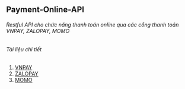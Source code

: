 Payment-Online-API
--
###### Restful API cho chức năng thanh toán online qua các cổng thanh toán VNPAY, ZALOPAY, MOMO 
###### Tài liệu chi tiết
1. [VNPAY](https://sandbox.vnpayment.vn/apis/) 
2. [ZALOPAY](https://docs.zalopay.vn/v1/start/) 
3. [MOMO](https://developers.momo.vn/v2/#/)

